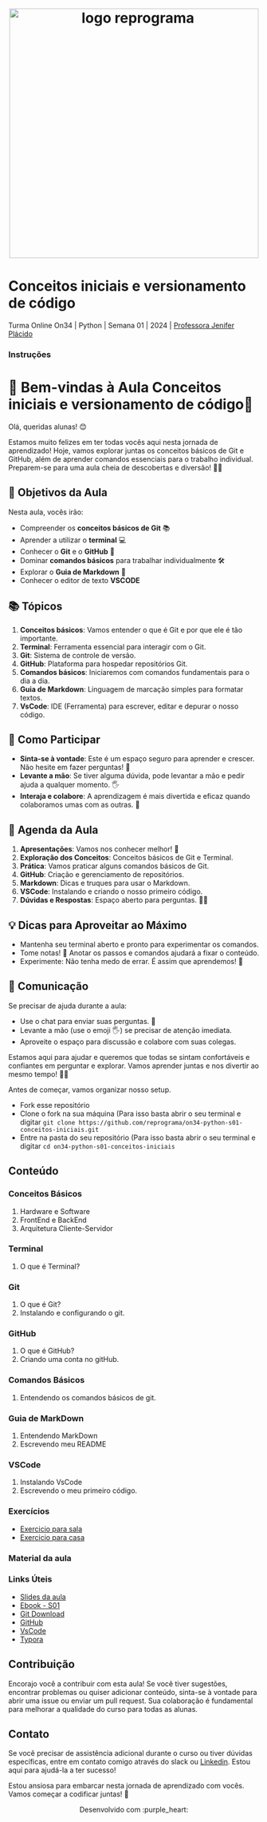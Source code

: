 <h1 align="center">
  <img src="assets/reprograma-fundos-claros.png" alt="logo reprograma" width="500">
</h1>

# Conceitos iniciais e versionamento de código

Turma Online On34 | Python | Semana 01 | 2024 | <a href="https://www.linkedin.com/in/jenifer-pl%C3%A1cido-00b5611ab/" target="_blank" rel="noopener noreferrer">Professora Jenifer Plácido</a>

### Instruções

# 🌟 Bem-vindas à Aula Conceitos iniciais e versionamento de código🌟

Olá, queridas alunas! 😊

Estamos muito felizes em ter todas vocês aqui nesta jornada de aprendizado! Hoje, vamos explorar juntas os conceitos básicos de Git e GitHub, além de aprender comandos essenciais para o trabalho individual. Preparem-se para uma aula cheia de descobertas e diversão! 🚀✨

## 🎯 Objetivos da Aula

Nesta aula, vocês irão:

- Compreender os **conceitos básicos de Git** 📚
- Aprender a utilizar o **terminal** 💻
- Conhecer o **Git** e o **GitHub** 🐙
- Dominar **comandos básicos** para trabalhar individualmente 🛠️
- Explorar o **Guia de Markdown** 📝
- Conhecer o editor de texto **VSCODE**

## 📚 Tópicos

1. **Conceitos básicos**: Vamos entender o que é Git e por que ele é tão importante.
2. **Terminal**: Ferramenta essencial para interagir com o Git.
3. **Git**: Sistema de controle de versão.
4. **GitHub**: Plataforma para hospedar repositórios Git.
5. **Comandos básicos**: Iniciaremos com comandos fundamentais para o dia a dia.
6. **Guia de Markdown**: Linguagem de marcação simples para formatar textos.
7. **VsCode**: IDE (Ferramenta) para escrever, editar e depurar o nosso código.

## 🙌 Como Participar

- **Sinta-se à vontade**: Este é um espaço seguro para aprender e crescer. Não hesite em fazer perguntas! 💬
- **Levante a mão**: Se tiver alguma dúvida, pode levantar a mão e pedir ajuda a qualquer momento. 🖐️
- **Interaja e colabore**: A aprendizagem é mais divertida e eficaz quando colaboramos umas com as outras. 🤝

## 📅 Agenda da Aula

1. **Apresentações**: Vamos nos conhecer melhor! 💬
2. **Exploração dos Conceitos**: Conceitos básicos de Git e Terminal.
3. **Prática**: Vamos praticar alguns comandos básicos de Git.
4. **GitHub**: Criação e gerenciamento de repositórios.
5. **Markdown**: Dicas e truques para usar o Markdown.
6. **VSCode**: Instalando e criando o nosso primeiro código.
7. **Dúvidas e Respostas**: Espaço aberto para perguntas. 🙋‍♀️

## 💡 Dicas para Aproveitar ao Máximo

- Mantenha seu terminal aberto e pronto para experimentar os comandos.
- Tome notas! 📓 Anotar os passos e comandos ajudará a fixar o conteúdo.
- Experimente: Não tenha medo de errar. É assim que aprendemos! 🌟

## 📢 Comunicação

Se precisar de ajuda durante a aula:

- Use o chat para enviar suas perguntas. 💬
- Levante a mão (use o emoji 🖐️) se precisar de atenção imediata.
- Aproveite o espaço para discussão e colabore com suas colegas.

Estamos aqui para ajudar e queremos que todas se sintam confortáveis e confiantes em perguntar e explorar. Vamos aprender juntas e nos divertir ao mesmo tempo! 🌈🎉

Antes de começar, vamos organizar nosso setup.

* Fork esse repositório 
* Clone o fork na sua máquina (Para isso basta abrir o seu terminal e digitar `git clone https://github.com/reprograma/on34-python-s01-conceitos-iniciais.git`
* Entre na pasta do seu repositório (Para isso basta abrir o seu terminal e digitar `cd on34-python-s01-conceitos-iniciais`

## Conteúdo

### Conceitos Básicos

1. Hardware e Software
2. FrontEnd e BackEnd
3. Arquitetura Cliente-Servidor

### Terminal

1. O que é Terminal?

### Git

1. O que é Git?
2. Instalando e configurando o git.

### GitHub

1. O que é GitHub?
2. Criando uma conta no gitHub.

### Comandos Básicos

1. Entendendo os comandos básicos de git.

### Guia de MarkDown

1. Entendendo MarkDown
2. Escrevendo meu README

### VSCode

1. Instalando VsCode
2. Escrevendo o meu primeiro código.

### Exercícios 

* [Exercicio para sala](https://github.com/reprograma/on34-python-s01-conceitos-iniciais/tree/main/exercicios/para-sala)
* [Exercicio para casa](https://github.com/mflilian/repo-example/tree/main/exercicios/para-casa)

### Material da aula 

### Links Úteis

- [Slides da aula]()
- [Ebook - S01]()
- [Git Download](https://git-scm.com/downloads)
- [GitHub](https://github.com/)
- [VsCode](https://code.visualstudio.com/)
- [Typora](https://typora.io/#feature)


## Contribuição

Encorajo você a contribuir com esta aula! Se você tiver sugestões, encontrar problemas ou quiser adicionar conteúdo, sinta-se à vontade para abrir uma issue ou enviar um pull request. Sua colaboração é fundamental para melhorar a qualidade do curso para todas as alunas.

## Contato

Se você precisar de assistência adicional durante o curso ou tiver dúvidas específicas, entre em contato comigo através do slack ou <a href="https://www.linkedin.com/in/jenifer-pl%C3%A1cido-00b5611ab/" target="_blank" rel="noopener noreferrer">Linkedin</a>. Estou aqui para ajudá-la a ter sucesso!

Estou ansiosa para embarcar nesta jornada de aprendizado com vocês. Vamos começar a codificar juntas! 🚀

<p align="center">
Desenvolvido com :purple_heart:  
</p>
